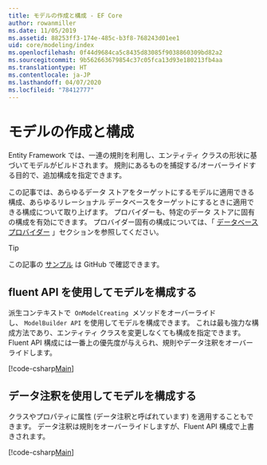 ```yaml
---
title: モデルの作成と構成 - EF Core
author: rowanmiller
ms.date: 11/05/2019
ms.assetid: 88253ff3-174e-485c-b3f8-768243d01ee1
uid: core/modeling/index
ms.openlocfilehash: 0f44d9684ca5c8435d83085f9038860309bd82a2
ms.sourcegitcommit: 9b562663679854c37c05fca13d93e180213fb4aa
ms.translationtype: HT
ms.contentlocale: ja-JP
ms.lasthandoff: 04/07/2020
ms.locfileid: "78412777"
---
```

# <a name="creating-and-configuring-a-model"></a>モデルの作成と構成

Entity Framework では、一連の規則を利用し、エンティティ クラスの形状に基づいてモデルがビルドされます。 規則にあるものを捕捉する/オーバーライドする目的で、追加構成を指定できます。

この記事では、あらゆるデータ ストアをターゲットにするモデルに適用できる構成、あらゆるリレーショナル データベースをターゲットにするときに適用できる構成について取り上げます。 プロバイダーも、特定のデータ ストアに固有の構成を有効にできます。 プロバイダー固有の構成については、「 [データベース プロバイダー](../providers/index.md) 」セクションを参照してください。

> [!TIP]  
> この記事の [サンプル](https://github.com/dotnet/EntityFramework.Docs/tree/master/samples) は GitHub で確認できます。

## <a name="use-fluent-api-to-configure-a-model"></a>fluent API を使用してモデルを構成する

派生コンテキストで  `OnModelCreating`  メソッドをオーバーライドし、 `ModelBuilder API` を使用してモデルを構成できます。 これは最も強力な構成方法であり、エンティティ クラスを変更しなくても構成を指定できます。 Fluent API 構成には一番上の優先度が与えられ、規則やデータ注釈をオーバーライドします。

[!code-csharp[Main](../../../samples/core/Modeling/FluentAPI/Required.cs?highlight=12-14)]

## <a name="use-data-annotations-to-configure-a-model"></a>データ注釈を使用してモデルを構成する

クラスやプロパティに属性 (データ注釈と呼ばれています) を適用することもできます。 データ注釈は規則をオーバーライドしますが、Fluent API 構成で上書きされます。

[!code-csharp[Main](../../../samples/core/Modeling/DataAnnotations/Required.cs?highlight=15)]
